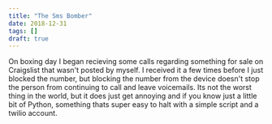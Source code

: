 ```yaml
---
title: "The Sms Bomber"
date: 2018-12-31
tags: []
draft: true
---
```


On boxing day I began recieving some calls regarding something for sale on Craigslist that wasn't posted by myself. I received it a few times before I just blocked the number, but blocking the number from the device doesn't stop the person from continuing to call and leave voicemails. Its not the worst thing in the world, but it does just get annoying and if you know just a little bit of Python, something thats super easy to halt with a simple script and a twilio account. 

